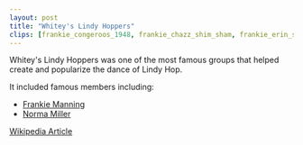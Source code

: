 ```yaml
---
layout: post
title: "Whitey's Lindy Hoppers"
clips: [frankie_congeroos_1948, frankie_chazz_shim_sham, frankie_erin_shim_sham_color, frankie_erin_shim_sham]
---
```


Whitey's Lindy Hoppers was one of the most famous groups that helped create and popularize the dance of Lindy Hop.

It included famous members including:

* [Frankie Manning](/historical_clips/frankie_manning)
* [Norma Miller](/historical_clips/norma_miller)



[Wikipedia Article](https://en.wikipedia.org/wiki/Whitey%27s_Lindy_Hoppers)
